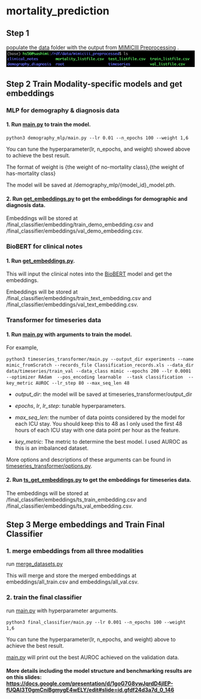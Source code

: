 # mortality_prediction

## Step 1
populate the [data](https://github.com/AllenSun-HM/mortality_prediction/data) folder with the output from [MIMICIII Preprocessing](https://github.com/AllenSun-HM/mimic3-data-preprocessing/data) .
![Drag Racing](https://github.com/AllenSun-HM/mortality_prediction/blob/main/resources/img_1.png)
## Step 2 Train Modality-specific models and get embeddings
### MLP for demography & diagnosis data
#### 1. Run [main.py](https://github.com/AllenSun-HM/mortality_prediction/blob/main/demography_mlp/main.py) to train the model.
```{bash}
python3 demography_mlp/main.py --lr 0.01 --n_epochs 100 --weight 1,6
```
You can tune the hyperparameter(lr, n_epochs, and weight) showed above to achieve the best result.

The format of weight is {the weight of no-mortality class},{the weight of has-mortality class}

The model will be saved at /demography_mlp/{model_id}_model.pth.

#### 2. Run [get_embeddings.py](https://github.com/AllenSun-HM/mortality_prediction/blob/main/demography_mlp/get_embeddings.py) to get the embeddings for demographic and diagnosis data. 

Embeddings will be stored at /final_classifier/embedding/train_demo_embedding.csv and /final_classifier/embeddings/val_demo_embedding.csv.

### BioBERT for clinical notes
#### 1. Run [get_embeddings.py](https://github.com/AllenSun-HM/mortality_prediction/blob/main/text_bert/get_embeddings.py).
This will input the clinical notes into the [BioBERT](https://arxiv.org/pdf/1901.08746.pdf) model and get the embeddings.

Embeddings will be stored at /final_classifier/embeddings/train_text_embedding.csv and /final_classifier/embeddings/val_text_embedding.csv.


### Transformer for timeseries data
#### 1. Run [main.py](https://github.com/AllenSun-HM/mortality_prediction/blob/main/timeseries_transformer/main.py) with arguments to train the model.
For example,
```{bash}
python3 timeseries_transformer/main.py --output_dir experiments --name mimic_fromScratch --records_file Classification_records.xls --data_dir data/timeseries/train_val --data_class mimic --epochs 200 --lr 0.0001 --optimizer RAdam  --pos_encoding learnable  --task classification  --key_metric AUROC --lr_step 80 --max_seq_len 48 
```
* *output_dir*: the model will be saved at timeseries_transformer/output_dir

* *epochs*, *lr*, *lr_step*: tunable hyperparameters.

* *max_seq_len*: the number of data points considered by the model for each ICU stay. You should keep this to 48 as I only used the first 48 hours of each ICU stay with one data point per hour as the feature.
* *key_metric*: The metric to determine the best model. I used AUROC as this is an imbalanced dataset. 

More options and descriptions of these arguments can be found in [timeseries_transformer/options.py](https://github.com/AllenSun-HM/mortality_prediction/blob/main/timeseries_transformer/options.py).


#### 2. Run [ts_get_embeddings.py](https://github.com/AllenSun-HM/mortality_prediction/blob/main/timeseries_transformer/ts_get_embeddings.py) to get the embeddings for timeseries data. 
The embeddings will be stored at /final_classifier/embeddings/ts_train_embedding.csv and /final_classifier/embeddings/ts_val_embedding.csv.

## Step 3 Merge embeddings and Train Final Classifier
### 1. merge embeddings from all three modalities
run [merge_datasets.py](https://github.com/AllenSun-HM/mortality_prediction/blob/main/final_classifier/merge_datasets.py) 

This will merge and store the merged embeddings at embeddings/all_train.csv and embeddings/all_val.csv.
### 2. train the final classifier
run [main.py](https://github.com/AllenSun-HM/mortality_prediction/blob/main/final_classifier/main.py) with hyperparameter arguments.
```{bash}
python3 final_classifier/main.py --lr 0.001 --n_epochs 100 --weight 1,6
```
You can tune the hyperparameter(lr, n_epochs, and weight) above to achieve the best result.

[main.py](https://github.com/AllenSun-HM/mortality_prediction/blob/main/final_classifier/main.py) will print out the best AUROC achieved on the validation data.





#### More details including the model structure and benchmarking results are on this slides: https://docs.google.com/presentation/d/1goG7G8vwJqrdD4jlEP-fUQAl3T0gmCniBgmygE4wELY/edit#slide=id.gfdf24d3a7d_0_146
